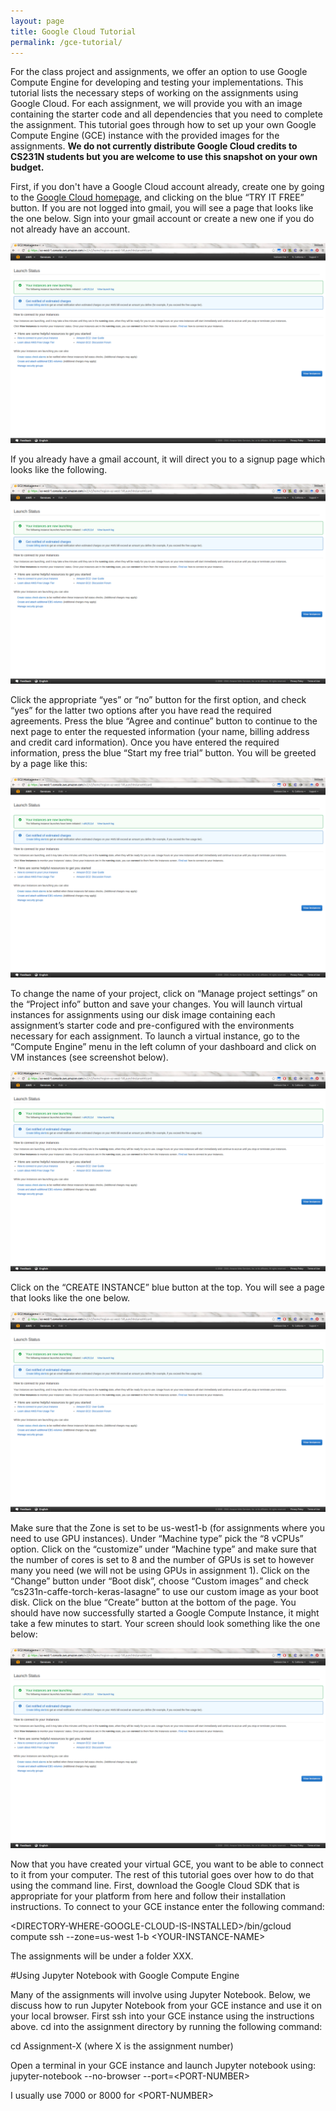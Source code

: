 ```yaml
---
layout: page
title: Google Cloud Tutorial
permalink: /gce-tutorial/
---
```


For the class project and assignments, we offer an option to use Google Compute Engine for developing and testing your 
implementations. This tutorial lists the necessary steps of working on the assignments using Google Cloud. 
For each assignment, we will provide you with an image containing the starter code and all dependencies that you need to 
complete the assignment. This tutorial goes through how to set up your own Google Compute Engine (GCE) instance with the 
provided images for the assignments. **We do not currently distribute Google Cloud credits to CS231N students but you 
are welcome to use this snapshot on your own budget.**

First, if you don't have a Google Cloud account already, create one by going to the [Google Cloud homepage](https://cloud.google.com/?utm_source=google&utm_medium=cpc&utm_campaign=2015-q2-cloud-na-gcp-skws-freetrial-en&gclid=CP2e4PPpiNMCFU9bfgodGHsA1A "Title"), and clicking on the blue “TRY IT FREE” button. If you are not logged into gmail, you will see a page that looks like the one below. Sign into your gmail account or create a new one if you do not already have an account. 

<div class='fig figcenter fighighlight'>
  <img src='/assets/launching-screen.png'>
</div>

If you already have a gmail account, it will direct you to a signup page which looks like the following.
<div class='fig figcenter fighighlight'>
  <img src='/assets/launching-screen.png'>
</div>

Click the appropriate “yes” or “no” button for the first option, and check “yes” for the latter two options after you have read the required agreements. Press the blue “Agree and continue” button to continue to the next page to enter the requested information (your name, billing address and credit card information). Once you have entered the required information, press the blue “Start my free trial” button. You will be greeted by a page like this: 

<div class='fig figcenter fighighlight'>
  <img src='/assets/launching-screen.png'>
</div>

To change the name of your project, click on “Manage project settings” on the “Project info” button and save your changes. 
You will launch virtual instances for assignments using our disk image containing each assignment’s starter code and pre-configured with the environments necessary for each assignment. To launch a virtual instance, go to the “Compute Engine” menu in the left column of your dashboard and click on VM instances (see screenshot below).

<div class='fig figcenter fighighlight'>
  <img src='/assets/launching-screen.png'>
</div>

Click on the “CREATE INSTANCE” blue button at the top. You will see a page that looks like the one below. 

<div class='fig figcenter fighighlight'>
  <img src='/assets/launching-screen.png'>
</div>

Make sure that the Zone is set to be us-west1-b (for assignments where you need to use GPU instances). Under “Machine type” pick the “8 vCPUs” option. Click on the “customize” under “Machine type” and make sure that the number of cores is set to 8 and the number of GPUs is set to however many you need (we will not be using GPUs in assignment 1). Click on the “Change” button under “Boot disk”, choose “Custom images” and check “cs231n-caffe-torch-keras-lasagne” to use our custom image as your boot disk. Click on the blue “Create” button at the bottom of the page. You should have now successfully started a Google Compute Instance, it might take a few minutes to start. Your screen should look something like the one below:

<div class='fig figcenter fighighlight'>
  <img src='/assets/launching-screen.png'>
</div>

Now that you have created your virtual GCE, you want to be able to connect to it from your computer. The rest of this tutorial goes over how to do that using the command line. First, download the Google Cloud SDK that is appropriate for your platform from here and follow their installation instructions.
To connect to your GCE instance enter the following command: 

\<DIRECTORY-WHERE-GOOGLE-CLOUD-IS-INSTALLED\>/bin/gcloud compute ssh --zone=us-west 1-b \<YOUR-INSTANCE-NAME\>

The assignments will be under a folder XXX. 

#Using Jupyter Notebook with Google Compute Engine 

Many of the assignments will involve using Jupyter Notebook. Below, we discuss how to run Jupyter Notebook from your GCE instance and use it on your local browser.  First ssh into your GCE instance using the instructions above. cd into the assignment directory by running the following command:

cd Assignment-X (where X is the assignment number)

Open a terminal in your GCE instance and launch Jupyter notebook using:
jupyter-notebook --no-browser --port=\<PORT-NUMBER\> 

I usually use 7000 or 8000 for \<PORT-NUMBER\>



